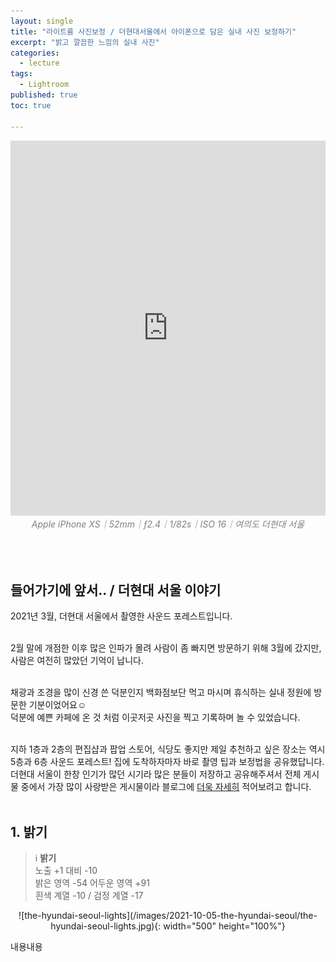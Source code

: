 ```yaml
---
layout: single
title: "라이트룸 사진보정 / 더현대서울에서 아이폰으로 담은 실내 사진 보정하기"
excerpt: "밝고 깔끔한 느낌의 실내 사진"
categories:
  - lecture
tags:
  - Lightroom
published: true
toc: true

---
```


<center><iframe frameborder="0" class="juxtapose" width="100%" height="600" src="https://cdn.knightlab.com/libs/juxtapose/latest/embed/index.html?uid=bfa8368e-263c-11ec-abb7-b9a7ff2ee17c"></iframe></center>
<center><i><span style="color:gray"> Apple iPhone XS｜52mm｜ƒ2.4｜1/82s｜ISO 16｜여의도 더현대 서울</span></i></center>

<br>
<br>
<br>

## 들어가기에 앞서.. / 더현대 서울 이야기<br>

2021년 3월, 더현대 서울에서 촬영한 사운드 포레스트입니다.<br><br>

2월 말에 개점한 이후 많은 인파가 몰려 사람이 좀 빠지면 방문하기 위해 3월에 갔지만, 사람은 여전히 많았던 기억이 납니다.<br><br>

채광과 조경을 많이 신경 쓴 덕분인지 백화점보단 먹고 마시며 휴식하는 실내 정원에 방문한 기분이었어요☺️ <br>덕분에 예쁜 카페에 온 것 처럼 이곳저곳 사진을 찍고 기록하며 놀 수 있었습니다.<br><br>

지하 1층과 2층의 편집샵과 팝업 스토어, 식당도 좋지만 제일 추천하고 싶은 장소는 역시 5층과 6층 사운드 포레스트! 집에 도착하자마자 바로 촬영 팁과 보정법을 공유했답니다.<br>더현대 서울이 한창 인기가 많던 시기라 많은 분들이 저장하고 공유해주셔서 전체 게시물 중에서 가장 많이 사랑받은 게시물이라 블로그에 <u>더욱 자세히</u> 적어보려고 합니다.<br><br>

## 1. 밝기

> ℹ️ **밝기** <br>
> 노출 +1 대비 -10<br>
> 밝은 영역 -54 어두운 영역 +91<br>
> 흰색 계열 -10 / 검정 계열 -17

<center>![the-hyundai-seoul-lights](/images/2021-10-05-the-hyundai-seoul/the-hyundai-seoul-lights.jpg){: width="500" height="100%"}</center>

내용내용

